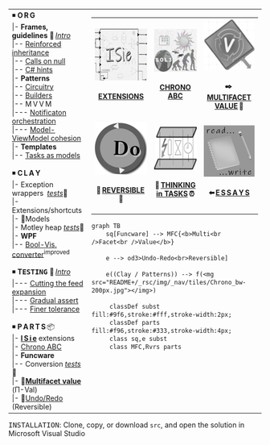 <table><tr valign="top"><td>
<!--      O R G    --!>
◾ <b>O&thinsp;R&thinsp;G</b><br />
|- <b>Frames, guidelines</b>&nbsp;📖&thinsp;<a href="README+/frames"><i>Intro</i></a><br />
|-- <a href="README+/frames/README+/reinforced_inheretance.md">Reinforced inheritance</a><br />
|-- <a href="README+/frames/README+/calls_on_null.md">Calls on null</a><br />
|-- <a href="https://github.com/Kyriosity/read-write/blob/main/README+/.net/README+/cs-hints.md">C# hints</a><br />
|- <b>Patterns</b><br />
|-- <a href="/README+/techniques/README+/circuitry/README.md">Circuitry</a><br />
|-- <a href="/README+/techniques/README+/builders/README.md">Builders</a><br />
|-- M&thinsp;V&thinsp;V&thinsp;M<br />
|--- <a href="README+/decisions/README+/mvvm/mvvm-notification_orchestration.md">Notificaton orchestration</a><br />
|--- <a href="README+/decisions/README+/mvvm/mvvm-vmodel_cohesion.md">Model-ViewModel cohesion</a><br />
|- <b>Templates</b><br />
|-- <a href="README+/decisions/README+/thins_in_tasks/README.md">Tasks as models</a><br />
<br /><!--      C L A Y    --!>
◾ <b>C&thinsp;L&thinsp;A&thinsp;Y</b><br />
|- Exception wrappers &nbsp;<a href="src/TuttiFrutti/ExtensionsTests/Exceptions"><i>tests</i></a>🧪<br />
|- Extensions/shortcuts<br />
|- 🚧Models<br />
|- Motley heap <a href="src/TuttiFrutti/AbcStructTests/Heaps"><i>tests</i></a>🧪<br />
|- <b>WPF</b><br />
|-- <a href="README+/snippets/wpf/bool2viz_improved.md">Bool-Vis. converter</a><sup>improved</sup><br />
<br /><!--               T E S T I N G -->
◾ <b>T<samp>ESTING</samp></b>&nbsp;📖&thinsp;<a href="README+/tests"><i>Intro</i></a><br />
|--- <a href="README+/tests/README+/prog_tests-cut_feeds.md">Cutting the feed expansion</a><br />
|--- <a href="README+/tests/README+/unit_test-gradual_assert.md">Gradual assert</a><br />
|--- <a href="README+/tests/README+/val_tests-tolerance.md">Finer tolerance</a><br />
<br/><!--           PARTS -->
◾ <b>P&thinsp;A&thinsp;R&thinsp;T&thinsp;S</b>&thinsp;📦<br />
|- <a href="arts/_ext/README+/ISie.md"><b>I&thinsp;S&thinsp;i&thinsp;e</b></a> extensions<br />
|- <a href="README+/parts/AbcChrono">Chrono ABC</a><br />
|- <b>Funcware</b><br />
|-- Conversion&nbsp;<a href="src/TuttiFrutti/ExtensionsTests/Exceptions"><i>tests</i></a>🧪</br />
|- 🐝<a name="UVal" href="README+/parts/MultifacetVal"><b>Multifacet value</b></a> (Π-Val)<br />
|- 🚧<a href="README+/parts/Rvrs">Undo/Redo</a> (Reversible)<br />
</td><td> 
  <table><tr>
    <td>
      <a href="README+/parts/_ext/README+/ISie.md"><img src="README+/_rsc/img/_nav/tiles/ISieCircuitry_bw-200px.jpg" alt="&nbsp;&nbsp;I&thinsp;S&thinsp;i&thinsp;e&nbsp;&nbsp;extenstions"/></a>
      <br /><div align="center"><h4><a href="README+/parts/_ext/README+/ISie.md">EXTENSIONS</a></h4></div>
     </td><td>
      <a href="README+/parts/AbcChrono/README.md"><img src="README+/_rsc/img/_nav/tiles/Chrono_bw-200px.jpg" alt="&nbsp;Chronology lib"/></a>
      <br /><div align="center"><h4><a href="README+/parts/AbcChrono/README.md">CHRONO ABC</a></h4></div>
    </td><td>
      <a href="README+/parts/MultifacetVal/README.md"><img src="README+/_rsc/img/_nav/tiles/U-Val_200px.jpg" alt="&nbsp;Multifacet value"/></a>
      <br /><div align="center"><h4>✒️&thinsp;<a href="README+/parts/MultifacetVal/README.md">MULTIFACET VALUE</a>&thinsp;🐝</h4></div>
    </td>
                                                      </tr><tr></tr><tr>
    <td>
      <a href="README+/parts/Rvrs/README.md"><img src="README+/_rsc/img/_nav/tiles/UndoRedo_bw_200px.jpg" alt="&nbsp;Undo-Redo"/></a>
      <br /><div align="center"><h4>🚧&thinsp;<a href="README+/parts/Rvrs/README.md">REVERSIBLE</a>&thinsp;🚧</h4></div>
    </td><td>
      <a href="README+/decisions/README+/think_in_tasks/README.md"><img src="README+/_rsc/img/_nav/tiles/TaskAsModel_bw-200px.jpg" alt="&nbsp;Value as promise"/></a>
        <br /><div align="center"><h4>🐝&thinsp;<a href="/README+/decisions/README+/think_in_tasks/README.md">THINKING in TASKS</a>&thinsp;⏰</h4></div>
    </td>
    <td>
      <a href="https://github.com/Kyriosity/read-write/blob/main/README+/pencraft/README+/essays/README.md"><img src="README+/_rsc/img/_nav/tiles/read-write_200px.jpg" alt="&nbsp;READ-WRITE repo" title="&nbsp;Collection in the read-write repository"/></a>
        <br /><div align="center"><h4>⬅️&thinsp;<a href="https://github.com/Kyriosity/read-write/blob/main/README+/pencraft/README+/essays/README.md">E&thinsp;S&thinsp;S&thinsp;A&thinsp;Y&thinsp;S</a></h4></div>
    </td>
  </tr></table>
  
```mermaid
graph TB
    sq[Funcware] --> MFC{<b>Multi<br />Facet<br />Value</b>}

    e --> od3>Undo-Redo<br>Reversible]

    e((Clay / Patterns)) --> f(<mg src="README+/_rsc/img/_nav/tiles/Chrono_bw-200px.jpg"></img>)

     classDef subst fill:#9f6,stroke:#fff,stroke-width:2px;
     classDef parts fill:#f96,stroke:#333,stroke-width:4px;
     class sq,e subst
     class MFC,Rvrs parts

```

</td></tr></table>

<samp>INSTALLATION</samp>: Clone, copy, or download `src`, and open the solution in Microsoft Visual Studio
